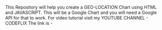 This Repository will help you create a GEO-LOCATION Chart using HTML and JAVASCRIPT.
This will be a Google Chart and you will need a Google API for that to work.
For video tutorial visit my YOUTUBE CHANNEL - CODEFLIX 
The link is - 
